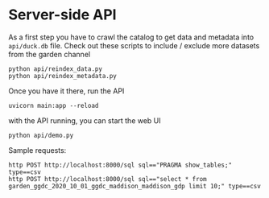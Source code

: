 # Server-side API


As a first step you have to crawl the catalog to get data and metadata into `api/duck.db` file. Check out these scripts to
include / exclude more datasets from the garden channel

```
python api/reindex_data.py
python api/reindex_metadata.py
```

Once you have it there, run the API

```
uvicorn main:app --reload
```

with the API running, you can start the web UI

```
python api/demo.py
```

Sample requests:

```
http POST http://localhost:8000/sql sql=="PRAGMA show_tables;" type==csv
http POST http://localhost:8000/sql sql=="select * from garden_ggdc_2020_10_01_ggdc_maddison_maddison_gdp limit 10;" type==csv
```
